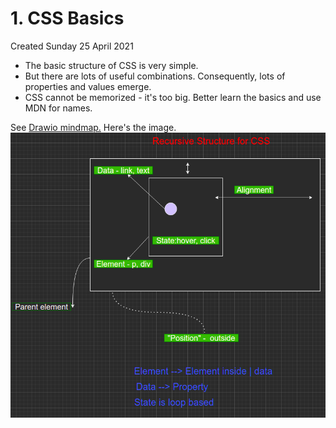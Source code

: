 # 1. CSS Basics
Created Sunday 25 April 2021

* The basic structure of CSS is very simple.
* But there are lots of useful combinations. Consequently, lots of properties and values emerge.
* CSS cannot be memorized - it's too big. Better learn the basics and use MDN for names.

See [Drawio mindmap.](css_mindmap) Here's the image.
![](/assets/1_CSS_Basics-image-1.png)


